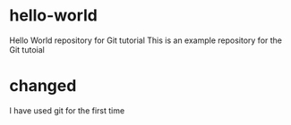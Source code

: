 # hello-world
Hello World repository for Git tutorial
This is an example repository for the Git tutoial 
# changed
I have used git for the first time
